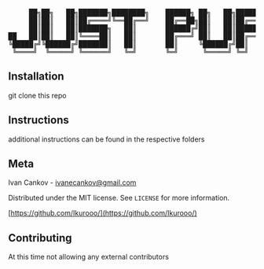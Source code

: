 <div align="center">
<pre>
     ██╗██╗   ██╗███████╗████████╗    ██████╗ ██╗   ██╗██████╗ ███████╗     ██████╗
     ██║██║   ██║██╔════╝╚══██╔══╝    ██╔══██╗██║   ██║██╔══██╗██╔════╝    ██╔════╝
     ██║██║   ██║███████╗   ██║       ██████╔╝██║   ██║██████╔╝█████╗      ██║     
██   ██║██║   ██║╚════██║   ██║       ██╔═══╝ ██║   ██║██╔══██╗██╔══╝      ██║     
╚█████╔╝╚██████╔╝███████║   ██║       ██║     ╚██████╔╝██║  ██║███████╗    ╚██████╗
 ╚════╝  ╚═════╝ ╚══════╝   ╚═╝       ╚═╝      ╚═════╝ ╚═╝  ╚═╝╚══════╝     ╚═════╝
</pre>


</div>

## Installation

git clone this repo

## Instructions

additional instructions can be found in the respective folders

## Meta
Ivan Cankov - ivanecankov@gmail.com

Distributed under the MIT license. See `LICENSE` for more information.

[https://github.com/Ikurooo/](https://github.com/Ikurooo/)

## Contributing
At this time not allowing any external contributors
